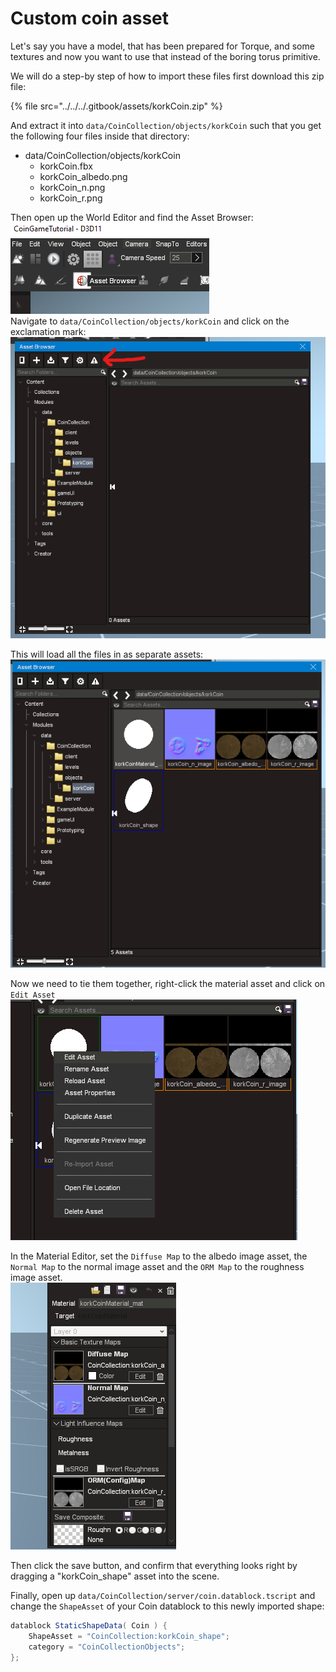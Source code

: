 # Custom coin asset

Let's say you have a model, that has been prepared for Torque, and some textures and now you want to use that instead of the boring torus primitive.

We will do a step-by step of how to import these files first download this zip file:

{% file src="../../../.gitbook/assets/korkCoin.zip" %}

And extract it into `data/CoinCollection/objects/korkCoin` such that you get the following four files inside that directory:

* data/CoinCollection/objects/korkCoin
  * korkCoin.fbx
  * korkCoin\_albedo.png
  * korkCoin\_n.png
  * korkCoin\_r.png

Then open up the World Editor and find the Asset Browser:\
![](<../../../.gitbook/assets/image (1) (1) (1).png>)\
Navigate to `data/CoinCollection/objects/korkCoin` and click on the exclamation mark:\
![](<../../../.gitbook/assets/image (5).png>)

This will load all the files in as separate assets:\
![](<../../../.gitbook/assets/image (12).png>)

Now we need to tie them together, right-click the material asset and click on `Edit Asset`\
![](<../../../.gitbook/assets/image (14).png>)

In the Material Editor, set the `Diffuse Map` to the albedo image asset, the `Normal Map` to the normal image asset and the `ORM Map` to the roughness image asset.\
![](<../../../.gitbook/assets/image (6) (2).png>)

Then click the save button, and confirm that everything looks right by dragging a "korkCoin\_shape" asset into the scene.

Finally, open up `data/CoinCollection/server/coin.datablock.tscript` and change the `ShapeAsset` of your Coin datablock to this newly imported shape:

```csharp
datablock StaticShapeData( Coin ) {
    ShapeAsset = "CoinCollection:korkCoin_shape";
    category = "CoinCollectionObjects";
};
```
